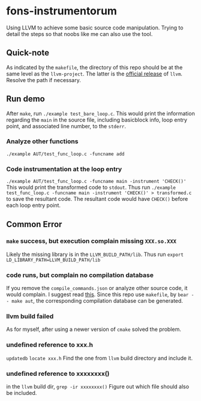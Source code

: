 # fons-instrumentorum
Using LLVM to achieve some basic source code manipulation. Trying to detail the steps so that noobs like me can also use the tool.

## Quick-note
As indicated by the `makefile`, the directory of this repo should be at the same level as the `llvm-project`. The latter is the [official release](https://llvm.org/docs/GettingStarted.html) of `llvm`. Resolve the path if necessary. 

## Run demo
After `make`, run `./example test_bare_loop.c`. This would print the information regarding the `main` in the source file, including basicblock info, loop entry point, and associated line number, to the `stderr`. 
### Analyze other functions
`./example AUT/test_func_loop.c -funcname add`
### Code instrumentation at the loop entry
`./example AUT/test_func_loop.c -funcname main -instrument 'CHECK()'`
This would print the transformed code to `stdout`. Thus run `./example test_func_loop.c -funcname main -instrument 'CHECK()' > transformed.c` to save the resultant code. The resultant code would have `CHECK()` before each loop entry point. 

## Common Error
### `make` success, but execution complain missing `XXX.so.XXX`
Likely the missing library is in the `LLVM_BUILD_PATH/lib`. Thus run `export LD_LIBRARY_PATH=LLVM_BUILD_PATH/lib`
### code runs, but complain no compilation database
If you remove the `compile_commands.json` or analyze other source code, it would complain. I suggest read [this](https://eli.thegreenplace.net/2014/05/21/compilation-databases-for-clang-based-tools/).
Since this repo use `makefile`, by `bear -- make aut`, the corresponding compilation database can be generated. 
### llvm build failed
As for myself, after using a newer version of `cmake` solved the problem. 
### undefined reference to xxx.h
`updatedb`
`locate xxx.h`
Find the one from `llvm` build directory and include it. 
### undefined reference to xxxxxxxx()
in the `llvm` build dir, `grep -ir xxxxxxxx()`
Figure out which file should also be included. 
